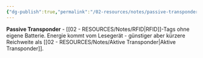 ```yaml
---
{"dg-publish":true,"permalink":"/02-resources/notes/passive-transponder/","tags":["rfid/typ","energie/extern"],"noteIcon":"","updated":"2025-08-27T15:03:22.620+02:00"}
---
```



**Passive Transponder** - [[02 - RESOURCES/Notes/RFID\|RFID]]-Tags ohne eigene Batterie.
Energie kommt vom Lesegerät - günstiger aber kürzere Reichweite als [[02 - RESOURCES/Notes/Aktive Transponder\|Aktive Transponder]].